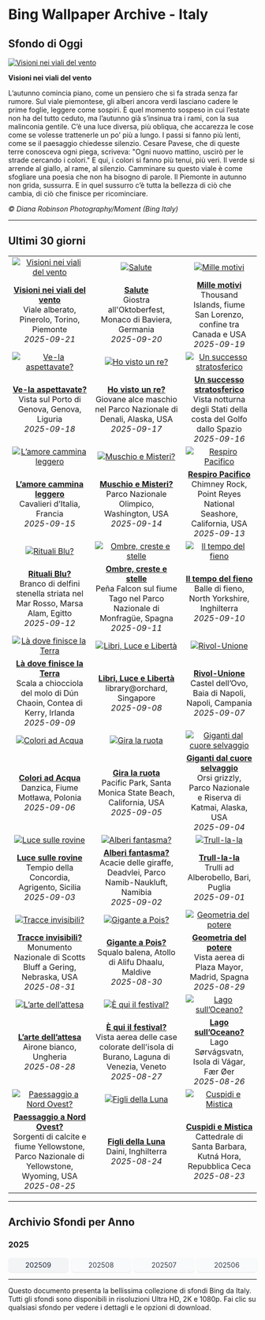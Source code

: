 # Bing Wallpaper Archive - Italy

## Sfondo di Oggi

[![Visioni nei viali del vento](https://www.bing.com/th?id=OHR.TenutaPiemonte_IT-IT3634009863_UHD.jpg&pid=hp&w=2560)](https://bing.codexun.com/it/detail/20250921)

**Visioni nei viali del vento**

L’autunno comincia piano, come un pensiero che si fa strada senza far rumore. Sul viale piemontese, gli alberi ancora verdi lasciano cadere le prime foglie, leggere come sospiri. È quel momento sospeso in cui l’estate non ha del tutto ceduto, ma l’autunno già s’insinua tra i rami, con la sua malinconia gentile. C’è una luce diversa, più obliqua, che accarezza le cose come se volesse trattenerle un po’ più a lungo. I passi si fanno più lenti, come se il paesaggio chiedesse silenzio. Cesare Pavese, che di queste terre conosceva ogni piega, scriveva: "Ogni nuovo mattino, uscirò per le strade cercando i colori." E qui, i colori si fanno più tenui, più veri. Il verde si arrende al giallo, al rame, al silenzio. Camminare su questo viale è come sfogliare una poesia che non ha bisogno di parole. Il Piemonte in autunno non grida, sussurra. E in quel sussurro c’è tutta la bellezza di ciò che cambia, di ciò che finisce per ricominciare.

*© Diana Robinson Photography/Moment (Bing Italy)*

---

## Ultimi 30 giorni

| | | |
|:---:|:---:|:---:|
| [![Visioni nei viali del vento](https://www.bing.com/th?id=OHR.TenutaPiemonte_IT-IT3634009863_UHD.jpg&pid=hp&w=2560)](https://bing.codexun.com/it/detail/20250921) | [![Salute](https://www.bing.com/th?id=OHR.OktoberfestSwing_IT-IT3600717607_UHD.jpg&pid=hp&w=2560)](https://bing.codexun.com/it/detail/20250920) | [![Mille motivi](https://www.bing.com/th?id=OHR.ThousandIslands_IT-IT3559325500_UHD.jpg&pid=hp&w=2560)](https://bing.codexun.com/it/detail/20250919) | 
| **[Visioni nei viali del vento](https://bing.codexun.com/it/detail/20250921)**<br>Viale alberato, Pinerolo, Torino, Piemonte<br>*2025-09-21* | **[Salute](https://bing.codexun.com/it/detail/20250920)**<br>Giostra all'Oktoberfest, Monaco di Baviera, Germania<br>*2025-09-20* | **[Mille motivi](https://bing.codexun.com/it/detail/20250919)**<br>Thousand Islands, fiume San Lorenzo, confine tra Canada e USA<br>*2025-09-19* | 
| [![Ve-la aspettavate?](https://www.bing.com/th?id=OHR.GenovaPorto_IT-IT9490275029_UHD.jpg&pid=hp&w=2560)](https://bing.codexun.com/it/detail/20250918) | [![Ho visto un re?](https://www.bing.com/th?id=OHR.YoungMoose_IT-IT1966102379_UHD.jpg&pid=hp&w=2560)](https://bing.codexun.com/it/detail/20250917) | [![Un successo stratosferico](https://www.bing.com/th?id=OHR.OzoneEarth_IT-IT9452054464_UHD.jpg&pid=hp&w=2560)](https://bing.codexun.com/it/detail/20250916) | 
| **[Ve-la aspettavate?](https://bing.codexun.com/it/detail/20250918)**<br>Vista sul Porto di Genova, Genova, Liguria<br>*2025-09-18* | **[Ho visto un re?](https://bing.codexun.com/it/detail/20250917)**<br>Giovane alce maschio nel Parco Nazionale di Denali, Alaska, USA<br>*2025-09-17* | **[Un successo stratosferico](https://bing.codexun.com/it/detail/20250916)**<br>Vista notturna degli Stati della costa del Golfo dallo Spazio<br>*2025-09-16* | 
| [![L’amore cammina leggero](https://www.bing.com/th?id=OHR.Echasse_IT-IT5616266756_UHD.jpg&pid=hp&w=2560)](https://bing.codexun.com/it/detail/20250915) | [![Muschio e Misteri?](https://www.bing.com/th?id=OHR.HohWaterfall_IT-IT5534141652_UHD.jpg&pid=hp&w=2560)](https://bing.codexun.com/it/detail/20250914) | [![Respiro Pacifico](https://www.bing.com/th?id=OHR.PointReyesSeashore_IT-IT5474043109_UHD.jpg&pid=hp&w=2560)](https://bing.codexun.com/it/detail/20250913) | 
| **[L’amore cammina leggero](https://bing.codexun.com/it/detail/20250915)**<br>Cavalieri d’Italia, Francia<br>*2025-09-15* | **[Muschio e Misteri?](https://bing.codexun.com/it/detail/20250914)**<br>Parco Nazionale Olimpico, Washington, USA<br>*2025-09-14* | **[Respiro Pacifico](https://bing.codexun.com/it/detail/20250913)**<br>Chimney Rock, Point Reyes National Seashore, California, USA<br>*2025-09-13* | 
| [![Rituali Blu?](https://www.bing.com/th?id=OHR.SpinnerDolphins_IT-IT5393623378_UHD.jpg&pid=hp&w=2560)](https://bing.codexun.com/it/detail/20250912) | [![Ombre, creste e stelle](https://www.bing.com/th?id=OHR.ExtremaduraJamon_IT-IT9213887969_UHD.jpg&pid=hp&w=2560)](https://bing.codexun.com/it/detail/20250911) | [![Il tempo del fieno](https://www.bing.com/th?id=OHR.YorkshireHay_IT-IT9160860790_UHD.jpg&pid=hp&w=2560)](https://bing.codexun.com/it/detail/20250910) | 
| **[Rituali Blu?](https://bing.codexun.com/it/detail/20250912)**<br>Branco di delfini stenella striata nel Mar Rosso, Marsa Alam, Egitto<br>*2025-09-12* | **[Ombre, creste e stelle](https://bing.codexun.com/it/detail/20250911)**<br>Peña Falcon sul fiume Tago nel Parco Nazionale di Monfragüe, Spagna<br>*2025-09-11* | **[Il tempo del fieno](https://bing.codexun.com/it/detail/20250910)**<br>Balle di fieno, North Yorkshire, Inghilterra<br>*2025-09-10* | 
| [![Là dove finisce la Terra](https://www.bing.com/th?id=OHR.DunquinIreland_IT-IT9116681695_UHD.jpg&pid=hp&w=2560)](https://bing.codexun.com/it/detail/20250909) | [![Libri, Luce e Libertà](https://www.bing.com/th?id=OHR.OrchardLibrary_IT-IT9071511638_UHD.jpg&pid=hp&w=2560)](https://bing.codexun.com/it/detail/20250908) | [![Rivol-Unione](https://www.bing.com/th?id=OHR.GaribaldiNapoli_IT-IT9017622092_UHD.jpg&pid=hp&w=2560)](https://bing.codexun.com/it/detail/20250907) | 
| **[Là dove finisce la Terra](https://bing.codexun.com/it/detail/20250909)**<br>Scala a chiocciola del molo di Dún Chaoin, Contea di Kerry, Irlanda<br>*2025-09-09* | **[Libri, Luce e Libertà](https://bing.codexun.com/it/detail/20250908)**<br>library@orchard, Singapore<br>*2025-09-08* | **[Rivol-Unione](https://bing.codexun.com/it/detail/20250907)**<br>Castel dell’Ovo, Baia di Napoli, Napoli, Campania<br>*2025-09-07* | 
| [![Colori ad Acqua](https://www.bing.com/th?id=OHR.BlueGdansk_IT-IT8980051630_UHD.jpg&pid=hp&w=2560)](https://bing.codexun.com/it/detail/20250906) | [![Gira la ruota](https://www.bing.com/th?id=OHR.SunsetPier_IT-IT8926979057_UHD.jpg&pid=hp&w=2560)](https://bing.codexun.com/it/detail/20250905) | [![Giganti dal cuore selvaggio](https://www.bing.com/th?id=OHR.WrestlingBears_IT-IT9855887848_UHD.jpg&pid=hp&w=2560)](https://bing.codexun.com/it/detail/20250904) | 
| **[Colori ad Acqua](https://bing.codexun.com/it/detail/20250906)**<br>Danzica, Fiume Motława, Polonia<br>*2025-09-06* | **[Gira la ruota](https://bing.codexun.com/it/detail/20250905)**<br>Pacific Park, Santa Monica State Beach, California, USA<br>*2025-09-05* | **[Giganti dal cuore selvaggio](https://bing.codexun.com/it/detail/20250904)**<br>Orsi grizzly, Parco Nazionale e Riserva di Katmai, Alaska, USA<br>*2025-09-04* | 
| [![Luce sulle rovine](https://www.bing.com/th?id=OHR.AgrigentoSicilia_IT-IT0162455126_UHD.jpg&pid=hp&w=2560)](https://bing.codexun.com/it/detail/20250903) | [![Alberi fantasma?](https://www.bing.com/th?id=OHR.DeadvleiTrees_IT-IT9675346789_UHD.jpg&pid=hp&w=2560)](https://bing.codexun.com/it/detail/20250902) | [![Trull-la-la](https://www.bing.com/th?id=OHR.TrulliHouses_IT-IT0120917493_UHD.jpg&pid=hp&w=2560)](https://bing.codexun.com/it/detail/20250901) | 
| **[Luce sulle rovine](https://bing.codexun.com/it/detail/20250903)**<br>Tempio della Concordia, Agrigento, Sicilia<br>*2025-09-03* | **[Alberi fantasma?](https://bing.codexun.com/it/detail/20250902)**<br>Acacie delle giraffe, Deadvlei, Parco Namib-Naukluft, Namibia<br>*2025-09-02* | **[Trull-la-la](https://bing.codexun.com/it/detail/20250901)**<br>Trulli ad Alberobello, Bari, Puglia<br>*2025-09-01* | 
| [![Tracce invisibili?](https://www.bing.com/th?id=OHR.ScottsBluff_IT-IT0073144913_UHD.jpg&pid=hp&w=2560)](https://bing.codexun.com/it/detail/20250831) | [![Gigante a Pois?](https://www.bing.com/th?id=OHR.MaldivesWhaleShark_IT-IT0005084391_UHD.jpg&pid=hp&w=2560)](https://bing.codexun.com/it/detail/20250830) | [![Geometria del potere](https://www.bing.com/th?id=OHR.PlazaMayor_IT-IT9894137686_UHD.jpg&pid=hp&w=2560)](https://bing.codexun.com/it/detail/20250829) | 
| **[Tracce invisibili?](https://bing.codexun.com/it/detail/20250831)**<br>Monumento Nazionale di Scotts Bluff a Gering, Nebraska, USA<br>*2025-08-31* | **[Gigante a Pois?](https://bing.codexun.com/it/detail/20250830)**<br>Squalo balena, Atollo di Alifu Dhaalu, Maldive<br>*2025-08-30* | **[Geometria del potere](https://bing.codexun.com/it/detail/20250829)**<br>Vista aerea di Plaza Mayor, Madrid, Spagna<br>*2025-08-29* | 
| [![L’arte dell’attesa](https://www.bing.com/th?id=OHR.WhiteEgret_IT-IT9836668114_UHD.jpg&pid=hp&w=2560)](https://bing.codexun.com/it/detail/20250828) | [![È qui il festival?](https://www.bing.com/th?id=OHR.FestivalVenezia_IT-IT9738242817_UHD.jpg&pid=hp&w=2560)](https://bing.codexun.com/it/detail/20250827) | [![Lago sull’Oceano?](https://www.bing.com/th?id=OHR.FaroeLake_IT-IT9674052822_UHD.jpg&pid=hp&w=2560)](https://bing.codexun.com/it/detail/20250826) | 
| **[L’arte dell’attesa](https://bing.codexun.com/it/detail/20250828)**<br>Airone bianco, Ungheria<br>*2025-08-28* | **[È qui il festival?](https://bing.codexun.com/it/detail/20250827)**<br>Vista aerea delle case colorate dell'isola di Burano, Laguna di Venezia, Veneto<br>*2025-08-27* | **[Lago sull’Oceano?](https://bing.codexun.com/it/detail/20250826)**<br>Lago Sørvágsvatn, Isola di Vágar, Fær Øer<br>*2025-08-26* | 
| [![Paessaggio a Nord Ovest?](https://www.bing.com/th?id=OHR.YellowstoneRiver_IT-IT7237441471_UHD.jpg&pid=hp&w=2560)](https://bing.codexun.com/it/detail/20250825) | [![Figli della Luna](https://www.bing.com/th?id=OHR.CervusDama_IT-IT0307979007_UHD.jpg&pid=hp&w=2560)](https://bing.codexun.com/it/detail/20250824) | [![Cuspidi e Mistica](https://www.bing.com/th?id=OHR.SaintBarbaras_IT-IT0267106236_UHD.jpg&pid=hp&w=2560)](https://bing.codexun.com/it/detail/20250823) | 
| **[Paessaggio a Nord Ovest?](https://bing.codexun.com/it/detail/20250825)**<br>Sorgenti di calcite e fiume Yellowstone, Parco Nazionale di Yellowstone, Wyoming, USA<br>*2025-08-25* | **[Figli della Luna](https://bing.codexun.com/it/detail/20250824)**<br>Daini, Inghilterra<br>*2025-08-24* | **[Cuspidi e Mistica](https://bing.codexun.com/it/detail/20250823)**<br>Cattedrale di Santa Barbara, Kutná Hora, Repubblica Ceca<br>*2025-08-23* | 


---

## Archivio Sfondi per Anno

### 2025
<div style="display: grid; grid-template-columns: repeat(auto-fit, minmax(80px, 1fr)); gap: 6px; margin: 12px 0;">
<a href="https://bing.codexun.com/it/archive/202509" style="padding: 6px 12px; font-size: 14px; border-radius: 6px; box-shadow: 0 1px 2px rgba(0,0,0,0.1); background-color: #f3f4f6; color: #374151; text-decoration: none; text-align: center; transition: background-color 0.2s ease; font-weight: 500;">202509</a>
<a href="https://bing.codexun.com/it/archive/202508" style="padding: 6px 12px; font-size: 14px; border-radius: 6px; box-shadow: 0 1px 2px rgba(0,0,0,0.1); background-color: #f9fafb; color: #374151; text-decoration: none; text-align: center; transition: background-color 0.2s ease;">202508</a>
<a href="https://bing.codexun.com/it/archive/202507" style="padding: 6px 12px; font-size: 14px; border-radius: 6px; box-shadow: 0 1px 2px rgba(0,0,0,0.1); background-color: #f9fafb; color: #374151; text-decoration: none; text-align: center; transition: background-color 0.2s ease;">202507</a>
<a href="https://bing.codexun.com/it/archive/202506" style="padding: 6px 12px; font-size: 14px; border-radius: 6px; box-shadow: 0 1px 2px rgba(0,0,0,0.1); background-color: #f9fafb; color: #374151; text-decoration: none; text-align: center; transition: background-color 0.2s ease;">202506</a>
</div>



---

Questo documento presenta la bellissima collezione di sfondi Bing da Italy. Tutti gli sfondi sono disponibili in risoluzioni Ultra HD, 2K e 1080p. Fai clic su qualsiasi sfondo per vedere i dettagli e le opzioni di download.

